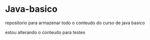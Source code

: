 # Java-basico
repositorio para armazenar  todo o conteudo do curso de java basico

estou alterando o conteudo para testes